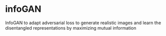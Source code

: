 # infoGAN
InfoGAN to adapt adversarial loss to generate realistic images and learn the disentangled representations by maximizing mutual information
